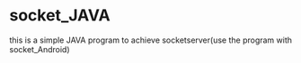 socket_JAVA
===========

this is a simple JAVA program to achieve socketserver(use the program with socket_Android)
